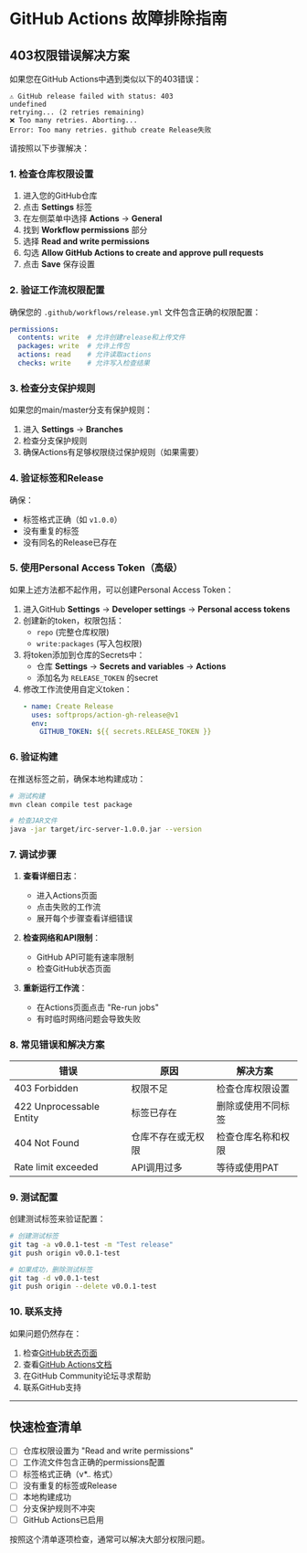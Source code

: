 # GitHub Actions 故障排除指南

## 403权限错误解决方案

如果您在GitHub Actions中遇到类似以下的403错误：

```
⚠️ GitHub release failed with status: 403
undefined
retrying... (2 retries remaining)
❌ Too many retries. Aborting...
Error: Too many retries. github create Release失败
```

请按照以下步骤解决：

### 1. 检查仓库权限设置

1. 进入您的GitHub仓库
2. 点击 **Settings** 标签
3. 在左侧菜单中选择 **Actions** → **General**
4. 找到 **Workflow permissions** 部分
5. 选择 **Read and write permissions**
6. 勾选 **Allow GitHub Actions to create and approve pull requests**
7. 点击 **Save** 保存设置

### 2. 验证工作流权限配置

确保您的 `.github/workflows/release.yml` 文件包含正确的权限配置：

```yaml
permissions:
  contents: write  # 允许创建release和上传文件
  packages: write  # 允许上传包
  actions: read    # 允许读取actions
  checks: write    # 允许写入检查结果
```

### 3. 检查分支保护规则

如果您的main/master分支有保护规则：

1. 进入 **Settings** → **Branches**
2. 检查分支保护规则
3. 确保Actions有足够权限绕过保护规则（如果需要）

### 4. 验证标签和Release

确保：
- 标签格式正确（如 `v1.0.0`）
- 没有重复的标签
- 没有同名的Release已存在

### 5. 使用Personal Access Token（高级）

如果上述方法都不起作用，可以创建Personal Access Token：

1. 进入GitHub **Settings** → **Developer settings** → **Personal access tokens**
2. 创建新的token，权限包括：
   - `repo` (完整仓库权限)
   - `write:packages` (写入包权限)
3. 将token添加到仓库的Secrets中：
   - 仓库 **Settings** → **Secrets and variables** → **Actions**
   - 添加名为 `RELEASE_TOKEN` 的secret
4. 修改工作流使用自定义token：
   ```yaml
   - name: Create Release
     uses: softprops/action-gh-release@v1
     env:
       GITHUB_TOKEN: ${{ secrets.RELEASE_TOKEN }}
   ```

### 6. 验证构建

在推送标签之前，确保本地构建成功：

```bash
# 测试构建
mvn clean compile test package

# 检查JAR文件
java -jar target/irc-server-1.0.0.jar --version
```

### 7. 调试步骤

1. **查看详细日志**：
   - 进入Actions页面
   - 点击失败的工作流
   - 展开每个步骤查看详细错误

2. **检查网络和API限制**：
   - GitHub API可能有速率限制
   - 检查GitHub状态页面

3. **重新运行工作流**：
   - 在Actions页面点击 "Re-run jobs"
   - 有时临时网络问题会导致失败

### 8. 常见错误和解决方案

| 错误 | 原因 | 解决方案 |
|------|------|----------|
| 403 Forbidden | 权限不足 | 检查仓库权限设置 |
| 422 Unprocessable Entity | 标签已存在 | 删除或使用不同标签 |
| 404 Not Found | 仓库不存在或无权限 | 检查仓库名称和权限 |
| Rate limit exceeded | API调用过多 | 等待或使用PAT |

### 9. 测试配置

创建测试标签来验证配置：

```bash
# 创建测试标签
git tag -a v0.0.1-test -m "Test release"
git push origin v0.0.1-test

# 如果成功，删除测试标签
git tag -d v0.0.1-test
git push origin --delete v0.0.1-test
```

### 10. 联系支持

如果问题仍然存在：

1. 检查[GitHub状态页面](https://www.githubstatus.com/)
2. 查看[GitHub Actions文档](https://docs.github.com/en/actions)
3. 在GitHub Community论坛寻求帮助
4. 联系GitHub支持

---

## 快速检查清单

- [ ] 仓库权限设置为 "Read and write permissions"
- [ ] 工作流文件包含正确的permissions配置
- [ ] 标签格式正确（v*.*.* 格式）
- [ ] 没有重复的标签或Release
- [ ] 本地构建成功
- [ ] 分支保护规则不冲突
- [ ] GitHub Actions已启用

按照这个清单逐项检查，通常可以解决大部分权限问题。 